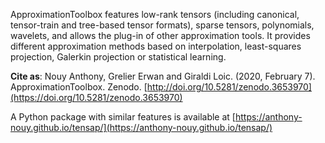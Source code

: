ApproximationToolbox features low-rank tensors (including canonical, tensor-train and tree-based tensor formats), sparse tensors, polynomials, wavelets, and allows the plug-in of other approximation tools. It provides different approximation methods based on interpolation, least-squares projection, Galerkin projection or statistical learning.

**Cite as**: 
Nouy Anthony, Grelier Erwan and Giraldi Loic. (2020, February 7). ApproximationToolbox. Zenodo. 
[http://doi.org/10.5281/zenodo.3653970](https://doi.org/10.5281/zenodo.3653970)

A Python package with similar features is available at [https://anthony-nouy.github.io/tensap/](https://anthony-nouy.github.io/tensap/)
